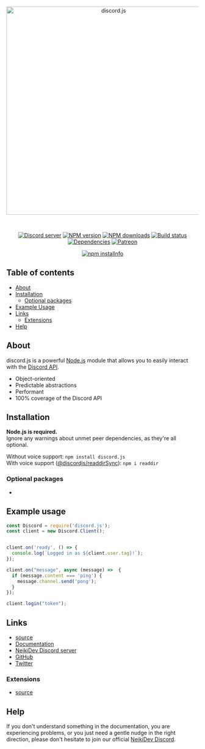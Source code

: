 <div align="center">
  <br />
  <p>
    <a href="https://discord.js.org"><img src="https://discord.js.org/static/logo.svg" width="546" alt="discord.js" /></a>
  </p>
  <br />
  <p>
    <a href="https://discord.gg/bRCvFy9"><img src="https://img.shields.io/discord/222078108977594368?color=7289da&logo=discord&logoColor=white" alt="Discord server" /></a>
    <a href="https://www.npmjs.com/package/discord.js"><img src="https://img.shields.io/npm/v/discord.js.svg?maxAge=3600" alt="NPM version" /></a>
    <a href="https://www.npmjs.com/package/discord.js"><img src="https://img.shields.io/npm/dt/discord.js.svg?maxAge=3600" alt="NPM downloads" /></a>
    <a href="https://github.com/discordjs/discord.js/actions"><img src="https://github.com/discordjs/discord.js/workflows/Testing/badge.svg" alt="Build status" /></a>
    <a href="https://david-dm.org/discordjs/discord.js"><img src="https://img.shields.io/david/discordjs/discord.js.svg?maxAge=3600" alt="Dependencies" /></a>
    <a href="https://www.patreon.com/discordjs"><img src="https://img.shields.io/badge/donate-patreon-F96854.svg" alt="Patreon" /></a>
  </p>
  <p>
    <a href="https://nodei.co/npm/discord.js/"><img src="https://nodei.co/npm/discord.js.png?downloads=true&stars=true" alt="npm installnfo" /></a>
  </p>
</div>

## Table of contents

- [About](#about)
- [Installation](#installation)
  - [Optional packages](#optional-packages)
- [Example Usage](#example-usage)
- [Links](#links)
  - [Extensions](#extensions)
- [Help](#help)

## About

discord.js is a powerful [Node.js](https://nodejs.org) module that allows you to easily interact with the
[Discord API](https://discord.com/developers/docs/intro).

- Object-oriented
- Predictable abstractions
- Performant
- 100% coverage of the Discord API

## Installation

**Node.js is required.**  
Ignore any warnings about unmet peer dependencies, as they're all optional.

Without voice support: `npm install discord.js`  
With voice support ([@discordjs/readdirSync](https://www.npmjs.com/package/readdir)): `npm i readdir`  


### Optional packages

- 

## Example usage

```js
const Discord = require('discord.js');
const client = new Discord.Client();


client.on('ready', () => {
  console.log(`Logged in as ${client.user.tag}!`);
});

client.on("message", async (message) =>  {
  if (message.content === 'ping') {
    message.channel.send('pong');
  }
});

client.login("token");
```

## Links

- [source](https://github.com/NeikiDev/Discord-Bot)
- [Documentation](https://github.com/NeikiDev/Discord-Bot/blob/main/README.md)
- [NeikiDev Discord server](https://discord.gg/3C9J98nnbN)
- [GitHub](https://github.com/NeikiDev)
- [Twitter](https://twitter.com/ne1kii)


### Extensions

- [source](https://github.com/NeikiDev/Discord-Bot)


## Help

If you don't understand something in the documentation, you are experiencing problems, or you just need a gentle
nudge in the right direction, please don't hesitate to join our official [NeikiDev Discord](https://github.com/NeikiDev).
